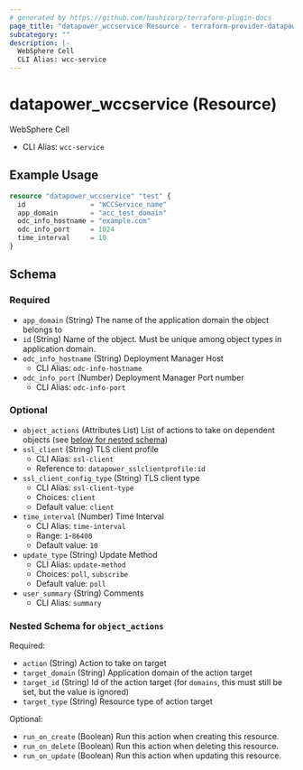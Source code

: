 ```yaml
---
# generated by https://github.com/hashicorp/terraform-plugin-docs
page_title: "datapower_wccservice Resource - terraform-provider-datapower"
subcategory: ""
description: |-
  WebSphere Cell
  CLI Alias: wcc-service
---
```


# datapower_wccservice (Resource)

WebSphere Cell
  - CLI Alias: `wcc-service`

## Example Usage

```terraform
resource "datapower_wccservice" "test" {
  id                = "WCCService_name"
  app_domain        = "acc_test_domain"
  odc_info_hostname = "example.com"
  odc_info_port     = 1024
  time_interval     = 10
}
```

<!-- schema generated by tfplugindocs -->
## Schema

### Required

- `app_domain` (String) The name of the application domain the object belongs to
- `id` (String) Name of the object. Must be unique among object types in application domain.
- `odc_info_hostname` (String) Deployment Manager Host
  - CLI Alias: `odc-info-hostname`
- `odc_info_port` (Number) Deployment Manager Port number
  - CLI Alias: `odc-info-port`

### Optional

- `object_actions` (Attributes List) List of actions to take on dependent objects (see [below for nested schema](#nestedatt--object_actions))
- `ssl_client` (String) TLS client profile
  - CLI Alias: `ssl-client`
  - Reference to: `datapower_sslclientprofile:id`
- `ssl_client_config_type` (String) TLS client type
  - CLI Alias: `ssl-client-type`
  - Choices: `client`
  - Default value: `client`
- `time_interval` (Number) Time Interval
  - CLI Alias: `time-interval`
  - Range: `1`-`86400`
  - Default value: `10`
- `update_type` (String) Update Method
  - CLI Alias: `update-method`
  - Choices: `poll`, `subscribe`
  - Default value: `poll`
- `user_summary` (String) Comments
  - CLI Alias: `summary`

<a id="nestedatt--object_actions"></a>
### Nested Schema for `object_actions`

Required:

- `action` (String) Action to take on target
- `target_domain` (String) Application domain of the action target
- `target_id` (String) Id of the action target (for `domains`, this must still be set, but the value is ignored)
- `target_type` (String) Resource type of action target

Optional:

- `run_on_create` (Boolean) Run this action when creating this resource.
- `run_on_delete` (Boolean) Run this action when deleting this resource.
- `run_on_update` (Boolean) Run this action when updating this resource.
